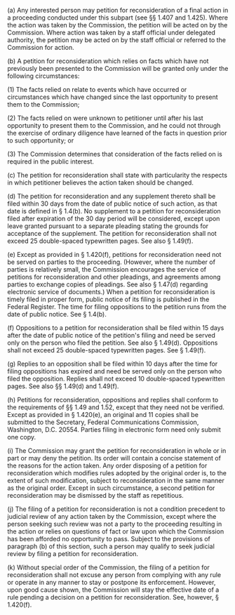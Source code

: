 (a) Any interested person may petition for reconsideration of a final action in a proceeding conducted under this subpart (see §§ 1.407 and 1.425). Where the action was taken by the Commission, the petition will be acted on by the Commission. Where action was taken by a staff official under delegated authority, the petition may be acted on by the staff official or referred to the Commission for action.
                

(b) A petition for reconsideration which relies on facts which have not previously been presented to the Commission will be granted only under the following circumstances:

(1) The facts relied on relate to events which have occurred or circumstances which have changed since the last opportunity to present them to the Commission;

(2) The facts relied on were unknown to petitioner until after his last opportunity to present them to the Commission, and he could not through the exercise of ordinary diligence have learned of the facts in question prior to such opportunity; or

(3) The Commission determines that consideration of the facts relied on is required in the public interest.

(c) The petition for reconsideration shall state with particularity the respects in which petitioner believes the action taken should be changed.

(d) The petition for reconsideration and any supplement thereto shall be filed within 30 days from the date of public notice of such action, as that date is defined in § 1.4(b). No supplement to a petition for reconsideration filed after expiration of the 30 day period will be considered, except upon leave granted pursuant to a separate pleading stating the grounds for acceptance of the supplement. The petition for reconsideration shall not exceed 25 double-spaced typewritten pages. See also § 1.49(f).

(e) Except as provided in § 1.420(f), petitions for reconsideration need not be served on parties to the proceeding. (However, where the number of parties is relatively small, the Commission encourages the service of petitions for reconsideration and other pleadings, and agreements among parties to exchange copies of pleadings. See also § 1.47(d) regarding electronic service of documents.) When a petition for reconsideration is timely filed in proper form, public notice of its filing is published in the Federal Register. The time for filing oppositions to the petition runs from the date of public notice. See § 1.4(b).

(f) Oppositions to a petition for reconsideration shall be filed within 15 days after the date of public notice of the petition's filing and need be served only on the person who filed the petition. See also § 1.49(d). Oppositions shall not exceed 25 double-spaced typewritten pages. See § 1.49(f).

(g) Replies to an opposition shall be filed within 10 days after the time for filing oppositions has expired and need be served only on the person who filed the opposition. Replies shall not exceed 10 double-spaced typewritten pages. See also §§ 1.49(d) and 1.49(f).

(h) Petitions for reconsideration, oppositions and replies shall conform to the requirements of §§ 1.49 and 1.52, except that they need not be verified. Except as provided in § 1.420(e), an original and 11 copies shall be submitted to the Secretary, Federal Communications Commission, Washington, D.C. 20554. Parties filing in electronic form need only submit one copy.

(i) The Commission may grant the petition for reconsideration in whole or in part or may deny the petition. Its order will contain a concise statement of the reasons for the action taken. Any order disposing of a petition for reconsideration which modifies rules adopted by the original order is, to the extent of such modification, subject to reconsideration in the same manner as the original order. Except in such circumstance, a second petition for reconsideration may be dismissed by the staff as repetitious.

(j) The filing of a petition for reconsideration is not a condition precedent to judicial review of any action taken by the Commission, except where the person seeking such review was not a party to the proceeding resulting in the action or relies on questions of fact or law upon which the Commission has been afforded no opportunity to pass. Subject to the provisions of paragraph (b) of this section, such a person may qualify to seek judicial review by filing a petition for reconsideration.

(k) Without special order of the Commission, the filing of a petition for reconsideration shall not excuse any person from complying with any rule or operate in any manner to stay or postpone its enforcement. However, upon good cause shown, the Commission will stay the effective date of a rule pending a decision on a petition for reconsideration. See, however, § 1.420(f).

